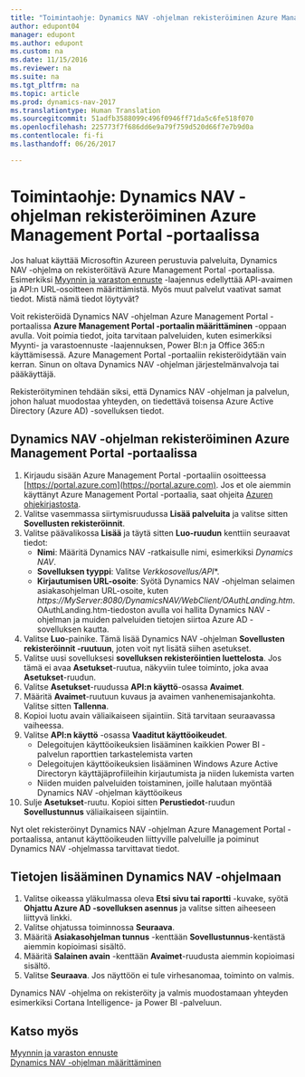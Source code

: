 ```yaml
---
title: "Toimintaohje: Dynamics NAV -ohjelman rekisteröiminen Azure Management Portal -portaalissa"
author: edupont04
manager: edupont
ms.author: edupont
ms.custom: na
ms.date: 11/15/2016
ms.reviewer: na
ms.suite: na
ms.tgt_pltfrm: na
ms.topic: article
ms.prod: dynamics-nav-2017
ms.translationtype: Human Translation
ms.sourcegitcommit: 51adfb3588099c496f0946ff71da5c6fe518f070
ms.openlocfilehash: 225773f7f686dd6e9a79f759d520d66f7e7b9d0a
ms.contentlocale: fi-fi
ms.lasthandoff: 06/26/2017

---
```

# <a name="how-to-register-dynamics-nav-in-the-azure-management-portal"></a>Toimintaohje: Dynamics NAV -ohjelman rekisteröiminen Azure Management Portal -portaalissa
Jos haluat käyttää Microsoftin Azureen perustuvia palveluita, Dynamics NAV -ohjelma on rekisteröitävä Azure Management Portal -portaalissa. Esimerkiksi [Myynnin ja varaston ennuste](ui-extensions-sales-forecast.md) -laajennus edellyttää API-avaimen ja API:n URL-osoitteen määrittämistä. Myös muut palvelut vaativat samat tiedot. Mistä nämä tiedot löytyvät?

Voit rekisteröidä Dynamics NAV -ohjelman Azure Management Portal -portaalissa **Azure Management Portal -portaalin määrittäminen** -oppaan avulla. Voit poimia tiedot, joita tarvitaan palveluiden, kuten esimerkiksi Myynti- ja varastoennuste -laajennuksen, Power BI:n ja Office 365:n käyttämisessä. Azure Management Portal -portaaliin rekisteröidytään vain kerran. Sinun on oltava Dynamics NAV -ohjelman järjestelmänvalvoja tai pääkäyttäjä.

Rekisteröityminen tehdään siksi, että Dynamics NAV -ohjelman ja palvelun, johon haluat muodostaa yhteyden, on tiedettävä toisensa Azure Active Directory (Azure AD) -sovelluksen tiedot.

## <a name="to-register-dynamics-nav-in-the-azure-management-portal"></a>Dynamics NAV -ohjelman rekisteröiminen Azure Management Portal -portaalissa
1. Kirjaudu sisään Azure Management Portal -portaaliin osoitteessa [https://portal.azure.com](https://portal.azure.com).
    Jos et ole aiemmin käyttänyt Azure Management Portal -portaalia, saat ohjeita [Azuren ohjekirjastosta](https://azure.microsoft.com/en-us/documentation/articles).
2. Valitse vasemmassa siirtymisruudussa **Lisää palveluita** ja valitse sitten **Sovellusten rekisteröinnit**.
3. Valitse päävalikossa **Lisää** ja täytä sitten **Luo-ruudun** kenttiin seuraavat tiedot:
    - **Nimi**: Määritä Dynamics NAV -ratkaisulle nimi, esimerkiksi *Dynamics NAV*.
    - **Sovelluksen tyyppi**: Valitse **Verkkosovellus*/API**.
    - **Kirjautumisen URL-osoite**: Syötä Dynamics NAV -ohjelman selaimen asiakasohjelman URL-osoite, kuten *https://MyServer:8080/DynamicsNAV/WebClient/OAuthLanding.htm*.
        OAuthLanding.htm-tiedoston avulla voi hallita Dynamics NAV -ohjelman ja muiden palveluiden tietojen siirtoa Azure AD -sovelluksen kautta.
4. Valitse **Luo**-painike.
    Tämä lisää Dynamics NAV -ohjelman **Sovellusten rekisteröinnit -ruutuun**, joten voit nyt lisätä siihen asetukset.
5. Valitse uusi sovelluksesi **sovelluksen rekisteröintien luettelosta**. Jos tämä ei avaa **Asetukset**-ruutua, näkyviin tulee toiminto, joka avaa **Asetukset**-ruudun.
6. Valitse **Asetukset**-ruudussa **API:n käyttö**-osassa **Avaimet**.
7. Määritä **Avaimet**-ruutuun kuvaus ja avaimen vanhenemisajankohta. Valitse sitten **Tallenna**.
8. Kopioi luotu avain väliaikaiseen sijaintiin. Sitä tarvitaan seuraavassa vaiheessa.
9. Valitse **API:n käyttö** -osassa **Vaaditut käyttöoikeudet**.
    - Delegoitujen käyttöoikeuksien lisääminen kaikkien Power BI -palvelun raporttien tarkastelemista varten
    - Delegoitujen käyttöoikeuksien lisääminen Windows Azure Active Directoryn käyttäjäprofiileihin kirjautumista ja niiden lukemista varten
    - Niiden muiden palveluiden toistaminen, joille halutaan myöntää Dynamics NAV -ohjelman käyttöoikeus
10. Sulje **Asetukset**-ruutu. Kopioi sitten **Perustiedot**-ruudun **Sovellustunnus** väliaikaiseen sijaintiin.

Nyt olet rekisteröinyt Dynamics NAV -ohjelman Azure Management Portal -portaalissa, antanut käyttöoikeuden liittyville palveluille ja poiminut Dynamics NAV -ohjelmassa tarvittavat tiedot.  

## <a name="to-add-the-information-to-dynamics-nav"></a>Tietojen lisääminen Dynamics NAV -ohjelmaan
1. Valitse oikeassa yläkulmassa oleva **Etsi sivu tai raportti** -kuvake, syötä **Ohjattu Azure AD -sovelluksen asennus** ja valitse sitten aiheeseen liittyvä linkki.
2. Valitse ohjatussa toiminnossa **Seuraava**.
3. Määritä **Asiakasohjelman tunnus** -kenttään **Sovellustunnus**-kentästä aiemmin kopioimasi sisältö.
4. Määritä **Salainen avain** -kenttään **Avaimet**-ruudusta aiemmin kopioimasi sisältö.
5. Valitse **Seuraava**. Jos näyttöön ei tule virhesanomaa, toiminto on valmis.

Dynamics NAV -ohjelma on rekisteröity ja valmis muodostamaan yhteyden esimerkiksi Cortana Intelligence- ja Power BI -palveluun.

## <a name="see-also"></a>Katso myös
[Myynnin ja varaston ennuste](ui-extensions-sales-forecast.md)  
[Dynamics NAV -ohjelman määrittäminen](setup.md)  

